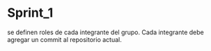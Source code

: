 # Sprint_1
se definen roles de cada integrante del grupo. Cada integrante debe agregar un commit al repositorio actual.
